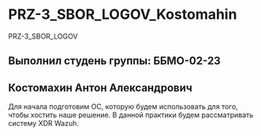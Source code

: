 # PRZ-3_SBOR_LOGOV_Kostomahin
PRZ-3_SBOR_LOGOV
## Выполнил студень группы: ББМО-02-23 

## Костомахин Антон Александрович

Для начала подготовим ОС, которую будем использовать для того, чтобы хостить наше решение.
В данной практики будем рассматривать систему XDR Wazuh.


